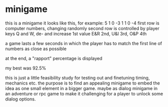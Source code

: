 # minigame

 this is a minigame
 it looks like this, for example:
   5   1   0   -3
   1   1   0   -4
 first row is computer numbers, changing randomly
 second row is controlled by player
 keys Q and W, de- and increase 1st value
 E&R 2nd, U&I 3rd, O&P 4th
 
 a game lasts a few seconds in which the player
 has to match the first line of numbers as close as possible

 at the end, a "rapport" percentage is displayed

 my best was 92.5%

 this is just a little feasibility study for testing out and finetuning timing, mechanics etc.
 the purpose is to find an appealing minigame to embed the idea as one small element
 in a bigger game. maybe as dialog minigame in an adventure or rpc game to make
 it challenging for a player to unlock some dialog options.
